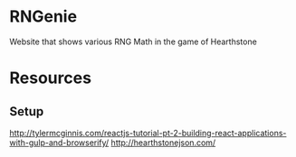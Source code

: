 # RNGenie
Website that shows various RNG Math in the game of Hearthstone

# Resources
## Setup
http://tylermcginnis.com/reactjs-tutorial-pt-2-building-react-applications-with-gulp-and-browserify/
http://hearthstonejson.com/
